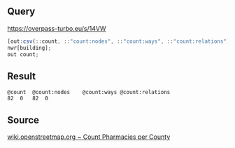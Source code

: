## Query

https://overpass-turbo.eu/s/14VW

```qml
[out:csv(::count, ::"count:nodes", ::"count:ways", ::"count:relations")][bbox:{{bbox}}];
nwr[building];
out count;
```

## Result

```
@count	@count:nodes	@count:ways	@count:relations
82	0	82	0
```

## Source

[wiki.openstreetmap.org ~ Count Pharmacies per County](https://wiki.openstreetmap.org/wiki/Overpass_API/Overpass_API_by_Example#Count_Pharmacies_per_County_.28updated_0.7.54.29)
